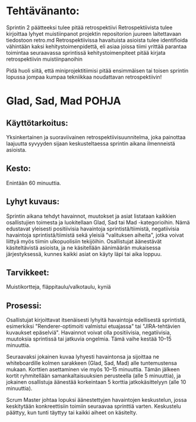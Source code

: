 # Tehtävänanto:

Sprintin 2 päätteeksi tulee pitää retrospektiivi
Retrospektiivista tulee kirjoittaa lyhyet muistiinpanot projektin repositorion juureen laitettavaan tiedostoon retro.md
Retrospektiivissa havaituista asioista tulee identifioida vähintään kaksi kehitystoimenpidettä, eli asiaa joissa tiimi yrittää parantaa toimintaa seuraavassa sprintissä
kehitystoimenpiteet pitää kirjata retrospektiivin muistiinpanoihin

Pidä huoli siitä, että miniprojektitiimisi pitää ensimmäisen tai toisen sprintin lopussa jompaa kumpaa tekniikkaa noudattavan retrospektiivin!

# Glad, Sad, Mad POHJA

## Käyttötarkoitus:  
Yksinkertainen ja suoraviivainen retrospektiivisuunnitelma, joka painottaa laajuutta syvyyden sijaan keskusteltaessa sprintin aikana ilmenneistä asioista.  

## Kesto:  
Enintään 60 minuuttia.  

## Lyhyt kuvaus:  
Sprintin aikana tehdyt havainnot, muutokset ja asiat listataan kaikkien osallistujien toimesta ja luokitellaan Glad, Sad tai Mad -kategorioihin.
Nämä edustavat yleisesti positiivisia havaintoja sprintistä/tiimistä, negatiivisia havaintoja sprintistä/tiimistä sekä yleisiä "valituksen aiheita", jotka voivat liittyä myös tiimin ulkopuolisiin tekijöihin.
Osallistujat äänestävät käsiteltävistä asioista, ja ne käsitellään äänimäärän mukaisessa järjestyksessä, kunnes kaikki asiat on käyty läpi tai aika loppuu.  

## Tarvikkeet:  
Muistikortteja, fläppitaulu/valkotaulu, kyniä  

## Prosessi:
Osallistujat kirjoittavat itsenäisesti lyhyitä havaintoja edellisestä sprintistä, esimerkiksi "Renderer-optimoiti valmistui etuajassa" tai "JIRA-tehtävien kuvaukset epäselviä".
Havainnot voivat olla positiivisia, negatiivisia, muutoksia sprintissä tai jatkuvia ongelmia. Tämä vaihe kestää 10–15 minuuttia.

Seuraavaksi jokainen kuvaa lyhyesti havaintonsa ja sijoittaa ne whiteboardille kolmen sarakkeen (Glad, Sad, Mad) alle tuntemustensa mukaan.
Korttien asettaminen vie myös 10–15 minuuttia. Tämän jälkeen kortit ryhmitellään samankaltaisuuksien perusteella (alle 5 minuuttia), ja jokainen osallistuja äänestää korkeintaan 5 korttia jatkokäsittelyyn (alle 10 minuuttia).

Scrum Master johtaa lopuksi äänestettyjen havaintojen keskustelun, jossa keskitytään konkreettisiin toimiin seuraavaa sprinttiä varten. Keskustelu päättyy, kun tunti täyttyy tai kaikki aiheet on käsitelty.

